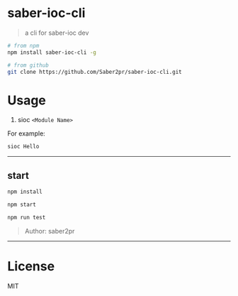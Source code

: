 # saber-ioc-cli

> a cli for saber-ioc dev

```bash
# from npm
npm install saber-ioc-cli -g

# from github
git clone https://github.com/Saber2pr/saber-ioc-cli.git
```

# Usage

1. sioc `<Module Name>`

For example:

```bash
sioc Hello
```

---

## start

```bash
npm install
```

```bash
npm start

npm run test

```

> Author: saber2pr

---

# License

MIT
